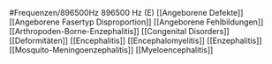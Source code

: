 #Frequenzen/896500Hz
896500 Hz (E)
[[Angeborene Defekte]]
[[Angeborene Fasertyp Disproportion]]
[[Angeborene Fehlbildungen]]
[[Arthropoden-Borne-Enzephalitis]]
[[Congenital Disorders]]
[[Deformitäten]]
[[Encephalitis]]
[[Encephalomyelitis]]
[[Enzephalitis]]
[[Mosquito-Meningoenzephalitis]]
[[Myeloencephalitis]]